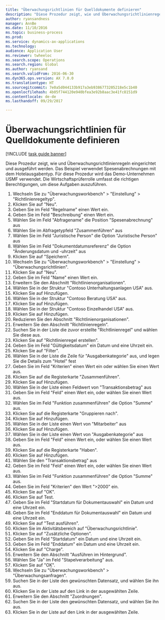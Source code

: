 ```yaml
--- 
title: "Überwachungsrichtlinien für Quelldokumente definieren"
description: "Diese Prozedur zeigt, wie und Überwachungsrichtlinienregeln eingerichtet und ausgeführt werden."
author: ryansandness
manager: AnnBe
ms.date: 11/10/2016
ms.topic: business-process
ms.prod: 
ms.service: dynamics-ax-applications
ms.technology: 
audience: Application User
ms.reviewer: twheeloc
ms.search.scope: Operations
ms.search.region: Global
ms.author: ryansand
ms.search.validFrom: 2016-06-30
ms.dyn365.ops.version: AX 7.0.0
ms.translationtype: HT
ms.sourcegitcommit: 7e0a5d044133b917a3eb9386773205218e5c1b40
ms.openlocfilehash: 4b05f744120e940bfea3e92b8aac3e41fc8151d9
ms.contentlocale: de-de
ms.lasthandoff: 09/29/2017

---
```

# <a name="define-audit-policies-for-source-documents"></a>Überwachungsrichtlinien für Quelldokumente definieren

[!INCLUDE [task guide banner](../../includes/task-guide-banner.md)]

Diese Prozedur zeigt, wie und Überwachungsrichtlinienregeln eingerichtet und ausgeführt werden. Das Beispiel verwendet Spesenabrechnungen mit dem Hotelausgabentyp. Für diese Prozedur wird das Demo-Unternehmen USMF verwendet. Die Wirtschaftsprüferrolle umfasst die richtigen Berechtigungen, um diese Aufgaben auszuführen.

1. Wechseln Sie zu "Überwachungsworkbench" > "Einstellung" > "Richtlinienregeltyp".
2. Klicken Sie auf "Neu".
3. Geben Sie im Feld "Regelname" einen Wert ein.
4. Geben Sie im Feld "Beschreibung" einen Wert ein.
5. Wählen Sie im Feld "Abfragename" die Position "Spesenabrechnung" aus
6. Wählen Sie im Abfragetypfeld "Zusammenführen" aus
7. Wählen Sie im Feld "Juristische Person" die Option "Juristische Person" aus
8. Wählen Sie im Feld "Dokumentdatumsreferenz" die Option "Änderungsdatum und -uhrzeit" aus
9. Klicken Sie auf "Speichern".
10. Wechseln Sie zu "Überwachungsworkbench" > "Einstellung" > "Überwachungsrichtlinien".
11. Klicken Sie auf "Neu".
12. Geben Sie im Feld "Name" einen Wert ein.
13. Erweitern Sie den Abschnitt "Richtlinienorganisationen".
14. Wählen Sie in der Struktur "Contoso Unterhaltungsanlagen USA" aus.
15. Klicken Sie auf Hinzufügen.
16. Wählen Sie in der Struktur "Contoso Beratung USA" aus.
17. Klicken Sie auf Hinzufügen.
18. Wählen Sie in der Struktur "Contoso Einzelhandel USA" aus.
19. Klicken Sie auf Hinzufügen.
20. Reduzieren Sie den Abschnitt "Richtlinienorganisationen".
21. Erweitern Sie den Abschnitt "Richtlinienregeln".
22. Suchen Sie in der Liste die zuvor erstellte "Richtlinienregel" und wählen Sie diese aus.
23. Klicken Sie auf "Richtlinienregel erstellen".
24. Geben Sie im Feld "Gültigkeitsdatum" ein Datum und eine Uhrzeit ein.
25. Klicken Sie auf "Filter".
26. Wählen Sie in der Liste die Zeile für "Ausgabenkategorie" aus, und legen Sie die Details zum "Hotel" fest
27. Geben Sie im Feld "Kriterien" einen Wert ein oder wählen Sie einen Wert aus.
28. Klicken Sie auf die Registerkarte "Zusammenführen".
29. Klicken Sie auf Hinzufügen.
30. Wählen Sie in der Liste einen Feldwert von "Transaktionsbetrag" aus
31. Geben Sie im Feld "Feld" einen Wert ein, oder wählen Sie einen Wert aus.
32. Wählen Sie im Feld "Funktion zusammenführen" die Option "Summe" aus.
33. Klicken Sie auf die Registerkarte "Gruppieren nach".
34. Klicken Sie auf Hinzufügen.
35. Wählen Sie in der Liste einen Wert von "Mitarbeiter" aus  
36. Klicken Sie auf Hinzufügen.
37. Wählen Sie in der Liste einen Wert von "Ausgabenkategorie" aus
38. Geben Sie im Feld "Feld" einen Wert ein, oder wählen Sie einen Wert aus.
39. Klicken Sie auf die Registerkarte "Haben".
40. Klicken Sie auf Hinzufügen.
41. Wählen Sie den "Transaktionsbetrag" aus
42. Geben Sie im Feld "Feld" einen Wert ein, oder wählen Sie einen Wert aus.
43. Wählen Sie im Feld "Funktion zusammenführen" die Option "Summe" aus.
44. Geben Sie im Feld "Kriterien" den Wert ">2000" ein.
45. Klicken Sie auf "OK".
46. Klicken Sie auf Test.
47. Geben Sie im Feld "Startdatum für Dokumentauswahl" ein Datum und eine Uhrzeit ein.
48. Geben Sie im Feld "Enddatum für Dokumentauswahl" ein Datum und eine Uhrzeit ein.
49. Klicken Sie auf "Test ausführen".
50. Klicken Sie im Aktivitätsbereich auf "Überwachungsrichtlinie".
51. Klicken Sie auf "Zusätzliche Optionen".
52. Geben Sie im Feld "Startdatum" ein Datum und eine Uhrzeit ein.
53. Geben Sie im Feld "Enddatum" ein Datum und eine Uhrzeit ein.
54. Klicken Sie auf "Charge".
55. Erweitern Sie den Abschnitt "Ausführen im Hintergrund".
56. Wählen Sie "Ja" im Feld "Stapelverarbeitung" aus.
57. Klicken Sie auf "OK".
58. Wechseln Sie zu "Überwachungsworkbench" > "Überwachungsanfragen".
59. Suchen Sie in der Liste den gewünschten Datensatz, und wählen Sie ihn aus.
60. Klicken Sie in der Liste auf den Link in der ausgewählten Zeile.
61. Erweitern Sie den Abschnitt "Zuordnungen".
62. Suchen Sie in der Liste den gewünschten Datensatz, und wählen Sie ihn aus.
63. Klicken Sie in der Liste auf den Link in der ausgewählten Zeile.


